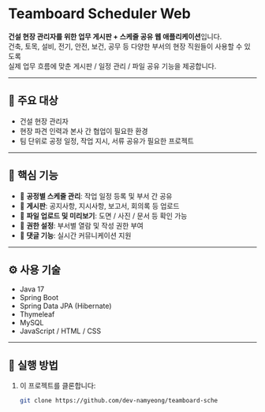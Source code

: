 # Teamboard Scheduler Web

**건설 현장 관리자를 위한 업무 게시판 + 스케줄 공유 웹 애플리케이션**입니다.  
건축, 토목, 설비, 전기, 안전, 보건, 공무 등 다양한 부서의 현장 직원들이 사용할 수 있도록  
실제 업무 흐름에 맞춘 게시판 / 일정 관리 / 파일 공유 기능을 제공합니다.

---

## 🏢 주요 대상

- 건설 현장 관리자
- 현장 파견 인력과 본사 간 협업이 필요한 환경
- 팀 단위로 공정 일정, 작업 지시, 서류 공유가 필요한 프로젝트

---

## 🔧 핵심 기능

- 📅 **공정별 스케줄 관리**: 작업 일정 등록 및 부서 간 공유
- 📝 **게시판**: 공지사항, 지시사항, 보고서, 회의록 등 업로드
- 📎 **파일 업로드 및 미리보기**: 도면 / 사진 / 문서 등 확인 가능
- 👥 **권한 설정**: 부서별 열람 및 작성 권한 부여
- 💬 **댓글 기능**: 실시간 커뮤니케이션 지원

---

## ⚙ 사용 기술

- Java 17
- Spring Boot
- Spring Data JPA (Hibernate)
- Thymeleaf
- MySQL
- JavaScript / HTML / CSS

---

## 🚀 실행 방법

1. 이 프로젝트를 클론합니다:
   ```bash
   git clone https://github.com/dev-namyeong/teamboard-sche